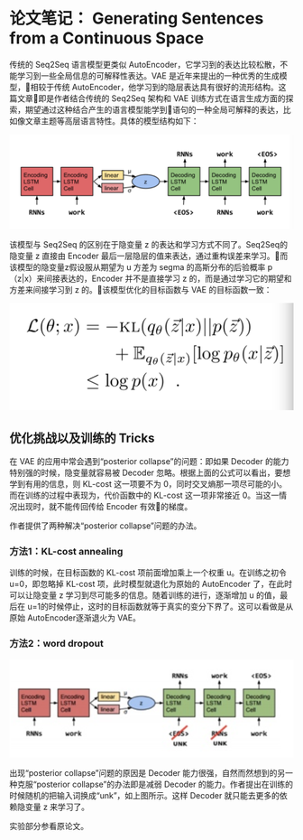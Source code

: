 # 论文笔记： Generating Sentences from a Continuous Space

传统的 Seq2Seq 语言模型更类似 AutoEncoder，它学习到的表达比较松散，不能学习到一些全局信息的可解释性表达。VAE 是近年来提出的一种优秀的生成模型，相较于传统 AutoEncoder，他学习到的隐层表达具有很好的流形结构。这篇文章即是作者结合传统的 Seq2Seq 架构和 VAE 训练方式在语言生成方面的探索，期望通过这种结合产生的语言模型能学到语句的一种全局可解释的表达，比如像文章主题等高层语言特性。具体的模型结构如下：

![VAE_RNNLM](./imgs/vae_rnnlm.png)

该模型与 Seq2Seq 的区别在于隐变量 z 的表达和学习方式不同了。Seq2Seq的隐变量 z 直接由 Encoder 最后一层隐层的值来表达，通过重构误差来学习。而该模型的隐变量z假设服从期望为 u 方差为 segma 的高斯分布的后验概率 p（z|x）来间接表达的，Encoder 并不是直接学习 z 的，而是通过学习它的期望和方差来间接学习到 z 的。该模型优化的目标函数与 VAE 的目标函数一致：

![VAE_OBJECT](./imgs/vae_object.png)

## 优化挑战以及训练的 Tricks

在 VAE 的应用中常会遇到“posterior collapse”的问题：即如果 Decoder 的能力特别强的时候，隐变量就容易被 Decoder 忽略。根据上面的公式可以看出，要想学到有用的信息，则 KL-cost 这一项要不为 0，同时交叉熵那一项尽可能的小。而在训练的过程中表现为，代价函数中的 KL-cost 这一项非常接近 0。当这一情况出现时，就不能传回传给 Encoder 有效的梯度。

作者提供了两种解决“posterior collapse”问题的办法。

### 方法1：KL-cost annealing

训练的时候，在目标函数的 KL-cost 项前面增加乘上一个权重 u。在训练之初令 u=0，即忽略掉 KL-cost 项，此时模型就退化为原始的 AutoEncoder 了，在此时可以让隐变量 z 学习到尽可能多的信息。随着训练的进行，逐渐增加 u 的值，最后在 u=1的时候停止，这时的目标函数就等于真实的变分下界了。这可以看做是从原始 AutoEncoder逐渐退火为 VAE。

### 方法2：word dropout

![VAE_OBJECT](./imgs/word_dropout.png)

出现“posterior collapse”问题的原因是 Decoder 能力很强，自然而然想到的另一种克服“posterior collapse”的办法即是减弱 Decoder 的能力。作者提出在训练的时候随机的把输入词换成“unk”，如上图所示。这样 Decoder 就只能去更多的依赖隐变量 z 来学习了。

实验部分参看原论文。